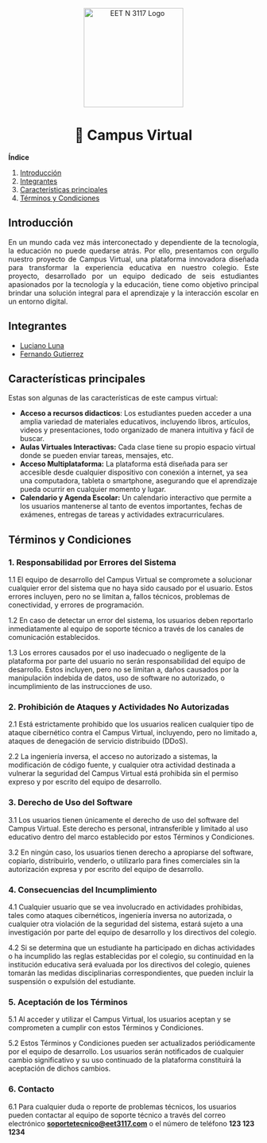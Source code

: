<p align="center">
  <img src="https://github.com/user-attachments/assets/82aeffb6-d2f6-4d1e-9f35-a66b4b54ea25" width="200px" alt="EET N 3117 Logo"/>
</p>

<h1 align="center">🏫 Campus Virtual</h1>

**Índice**
1. [Introducción](#introduccion)
2. [Integrantes](#integrantes)
3. [Características principales](#caracteristicas)
4. [Términos y Condiciones](#terminosycondiciones)

## Introducción<a name="introduccion"></a>

<p align="justify">En un mundo cada vez más interconectado y dependiente de la tecnología, la educación no puede quedarse atrás. Por ello, presentamos con orgullo nuestro proyecto de Campus Virtual, una plataforma innovadora diseñada para transformar la experiencia educativa en nuestro colegio. Este proyecto, desarrollado por un equipo dedicado de seis estudiantes apasionados por la tecnología y la educación, tiene como objetivo principal brindar una solución integral para el aprendizaje y la interacción escolar en un entorno digital.</p>

## Integrantes<a name="integrantes"></a>

* [Luciano Luna](https://github.com/Luciano275)
* [Fernando Gutierrez](https://github.com/FerchuGtz18)

## Características principales<a name="caracteristicas"></a>

<p>Estas son algunas de las características de este campus virtual:</p>

* **Acceso a recursos didacticos**: Los estudiantes pueden acceder a una amplia variedad de materiales educativos, incluyendo libros, artículos, videos y presentaciones, todo organizado de manera intuitiva y fácil de buscar.
* **Aulas Virtuales Interactivas:** Cada clase tiene su propio espacio virtual donde se pueden enviar tareas, mensajes, etc.
* **Acceso Multiplataforma:** La plataforma está diseñada para ser accesible desde cualquier dispositivo con conexión a internet, ya sea una computadora, tableta o smartphone, asegurando que el aprendizaje pueda ocurrir en cualquier momento y lugar.
* **Calendario y Agenda Escolar:** Un calendario interactivo que permite a los usuarios mantenerse al tanto de eventos importantes, fechas de exámenes, entregas de tareas y actividades extracurriculares.

## Términos y Condiciones<a name="terminosycondiciones"></a>

### 1. Responsabilidad por Errores del Sistema

<p>1.1 El equipo de desarrollo del Campus Virtual se compromete a solucionar cualquier error del sistema que no haya sido causado por el usuario. Estos errores incluyen, pero no se limitan a, fallos técnicos, problemas de conectividad, y errores de programación.</p>

<p>1.2 En caso de detectar un error del sistema, los usuarios deben reportarlo inmediatamente al equipo de soporte técnico a través de los canales de comunicación establecidos.</p>

<p>1.3 Los errores causados por el uso inadecuado o negligente de la plataforma por parte del usuario no serán responsabilidad del equipo de desarrollo. Estos incluyen, pero no se limitan a, daños causados por la manipulación indebida de datos, uso de software no autorizado, o incumplimiento de las instrucciones de uso.</p>

### 2. Prohibición de Ataques y Actividades No Autorizadas

<p>2.1 Está estrictamente prohibido que los usuarios realicen cualquier tipo de ataque cibernético contra el Campus Virtual, incluyendo, pero no limitado a, ataques de denegación de servicio distribuido (DDoS).</p>

<p>2.2 La ingeniería inversa, el acceso no autorizado a sistemas, la modificación de código fuente, y cualquier otra actividad destinada a vulnerar la seguridad del Campus Virtual está prohibida sin el permiso expreso y por escrito del equipo de desarrollo.</p>

### 3. Derecho de Uso del Software

<p>3.1 Los usuarios tienen únicamente el derecho de uso del software del Campus Virtual. Este derecho es personal, intransferible y limitado al uso educativo dentro del marco establecido por estos Términos y Condiciones.</p>

<p>3.2 En ningún caso, los usuarios tienen derecho a apropiarse del software, copiarlo, distribuirlo, venderlo, o utilizarlo para fines comerciales sin la autorización expresa y por escrito del equipo de desarrollo.</p>

### 4. Consecuencias del Incumplimiento

<p>4.1 Cualquier usuario que se vea involucrado en actividades prohibidas, tales como ataques cibernéticos, ingeniería inversa no autorizada, o cualquier otra violación de la seguridad del sistema, estará sujeto a una investigación por parte del equipo de desarrollo y los directivos del colegio.</p>

<p>4.2 Si se determina que un estudiante ha participado en dichas actividades o ha incumplido las reglas establecidas por el colegio, su continuidad en la institución educativa será evaluada por los directivos del colegio, quienes tomarán las medidas disciplinarias correspondientes, que pueden incluir la suspensión o expulsión del estudiante.</p>

### 5. Aceptación de los Términos

<p>5.1 Al acceder y utilizar el Campus Virtual, los usuarios aceptan y se comprometen a cumplir con estos Términos y Condiciones.</p>

<p>5.2 Estos Términos y Condiciones pueden ser actualizados periódicamente por el equipo de desarrollo. Los usuarios serán notificados de cualquier cambio significativo y su uso continuado de la plataforma constituirá la aceptación de dichos cambios.</p>

### 6. Contacto

6.1 Para cualquier duda o reporte de problemas técnicos, los usuarios pueden contactar al equipo de soporte técnico a través del correo electrónico **soportetecnico@eet3117.com** o el número de teléfono **123 123 1234**
